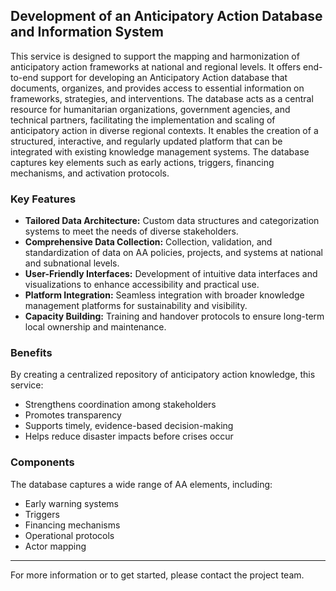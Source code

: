 ## Development of an Anticipatory Action Database and Information System
This service is designed to support the mapping and harmonization of anticipatory action frameworks at national and regional levels. It offers end-to-end support for developing an Anticipatory Action database that documents, organizes, and provides access to essential information on frameworks, strategies, and interventions. The database acts as a central resource for humanitarian organizations, government agencies, and technical partners, facilitating the implementation and scaling of anticipatory action in diverse regional contexts. It enables the creation of a structured, interactive, and regularly updated platform that can be integrated with existing knowledge management systems. The database captures key elements such as early actions, triggers, financing mechanisms, and activation protocols.

### Key Features

- **Tailored Data Architecture:** Custom data structures and categorization systems to meet the needs of diverse stakeholders.
- **Comprehensive Data Collection:** Collection, validation, and standardization of data on AA policies, projects, and systems at national and subnational levels.
- **User-Friendly Interfaces:** Development of intuitive data interfaces and visualizations to enhance accessibility and practical use.
- **Platform Integration:** Seamless integration with broader knowledge management platforms for sustainability and visibility.
- **Capacity Building:** Training and handover protocols to ensure long-term local ownership and maintenance.

### Benefits

By creating a centralized repository of anticipatory action knowledge, this service:
- Strengthens coordination among stakeholders
- Promotes transparency
- Supports timely, evidence-based decision-making
- Helps reduce disaster impacts before crises occur

### Components

The database captures a wide range of AA elements, including:
- Early warning systems
- Triggers
- Financing mechanisms
- Operational protocols
- Actor mapping

---

For more information or to get started, please contact the project team.